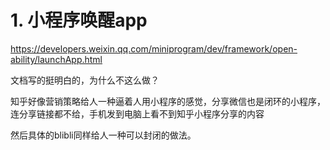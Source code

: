 # 1. 小程序唤醒app




https://developers.weixin.qq.com/miniprogram/dev/framework/open-ability/launchApp.html

文档写的挺明白的，为什么不这么做？


知乎好像营销策略给人一种逼着人用小程序的感觉，分享微信也是闭环的小程序，连分享链接都不给，手机发到电脑上看不到知乎小程序分享的内容

然后具体的blibli同样给人一种可以封闭的做法。





